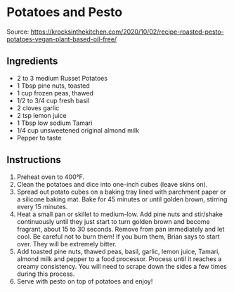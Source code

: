 
# Potatoes and Pesto

Source: https://krocksinthekitchen.com/2020/10/02/recipe-roasted-pesto-potatoes-vegan-plant-based-oil-free/

## Ingredients
* 2 to 3 medium Russet Potatoes
* 1 Tbsp pine nuts, toasted
* 1 cup frozen peas, thawed
* 1/2 to 3/4 cup fresh basil
* 2 cloves garlic
* 2 tsp lemon juice
* 1 Tbsp low sodium Tamari
* 1/4 cup unsweetened original almond milk
* Pepper to taste

## Instructions

1. Preheat oven to 400°F.
2. Clean the potatoes and dice into one-inch cubes (leave skins on).
3. Spread out potato cubes on a baking tray lined with parchment paper or a silicone baking mat. Bake for 45 minutes or until golden brown, stirring every 15 minutes.
4. Heat a small pan or skillet to medium-low. Add pine nuts and stir/shake continuously until they just start to turn golden brown and become fragrant, about 15 to 30 seconds. Remove from pan immediately and let cool. Be careful not to burn them! If you burn them, Brian says to start over. They will be extremely bitter.
5. Add toasted pine nuts, thawed peas, basil, garlic, lemon juice, Tamari, almond milk and pepper to a food processor. Process until it reaches a creamy consistency. You will need to scrape down the sides a few times during this process.
6. Serve with pesto on top of potatoes and enjoy!
